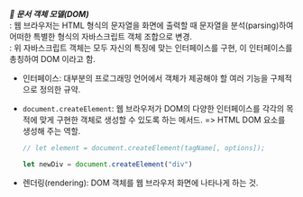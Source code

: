 ***📌 문서 객체 모델(DOM)*** <br>
: 웹 브라우저는 HTML 형식의 문자열을 화면에 출력할 때 문자열을 분석(parsing)하여 어떠한 특별한 형식의 자바스크립트 객체 조합으로 변경. <br>
: 위 자바스크립트 객체는 모두 자신의 특징에 맞는 인터페이스를 구현, 이 인터페이스를 총칭하여 DOM 이라고 함.

- 인터페이스: 대부분의 프로그래밍 언어에서 객체가 제공해야 할 여러 기능을 구체적으로 정의한 규약.

- `document.createElement`: 웹 브라우저가 DOM의 다양한 인터페이스를 각각의 목적에 맞게 구현한 객체로 생성할 수 있도록 하는 메서드. => HTML DOM 요소를 생성해 주는 역할.
    ```jsx
    // let element = document.createElement(tagName[, options]);

    let newDiv = document.createElement("div")
    ```

- 렌더링(rendering): DOM 객체를 웹 브라우저 화면에 나타나게 하는 것.